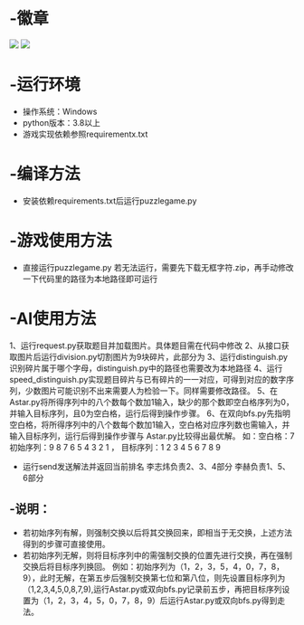 # -徽章
![](https://img.shields.io/badge/{language}-{python}-{yellowgreen}.svg)
![](https://img.shields.io/badge/{build}-{passed}-{yellowgreen}.svg)

# -运行环境
- 操作系统：Windows
- python版本：3.8以上
- 游戏实现依赖参照requirementx.txt

# -编译方法
- 安装依赖requirements.txt后运行puzzlegame.py

# -游戏使用方法
- 直接运行puzzlegame.py
若无法运行，需要先下载无框字符.zip，再手动修改一下代码里的路径为本地路径即可运行

# -AI使用方法
1、运行request.py获取题目并加载图片。具体题目需在代码中修改
2、从接口获取图片后运行division.py切割图片为9块碎片，此部分为
3、运行distinguish.py识别碎片属于哪个字母，distinguish.py中的路径也需要改为本地路径
4、运行speed_distinguish.py实现题目碎片与已有碎片的一一对应，可得到对应的数字序列，少数图片可能识别不出来需要人为检验一下。同样需要修改路径。
5、在Astar.py将所得序列中的八个数每个数加1输入，缺少的那个数即空白格序列为0，并输入目标序列，且0为空白格，运行后得到操作步骤。
6、在双向bfs.py先指明空白格，将所得序列中的八个数每个数加1输入，空白格对应序列数也需输入，并输入目标序列，运行后得到操作步骤与 Astar.py比较得出最优解。
如：空白格：7   初始序列：9 8 7 6 5 4 3 2 1 ，  目标序列：1 2 3 4 5 6 7 8 9
- 运行send发送解法并返回当前排名
李志炜负责2、3、4部分 李赫负责1、5、6部分
## -说明：
- 若初始序列有解，则强制交换以后将其交换回来，即相当于无交换，上述方法得到的步骤可直接使用。
- 若初始序列无解，则将目标序列中的需强制交换的位置先进行交换，再在强制交换后将目标序列换回。
例如：初始序列为（1，2，3，5，4，0，7，8，9），此时无解，在第五步后强制交换第七位和第八位，则先设置目标序列为（1,2,3,4,5,0,8,7,9),运行Astar.py或双向bfs.py记录前五步，再把目标序列设置为（1，2，3，4，5，0，7，8，9）后运行Astar.py或双向bfs.py得到走法。
